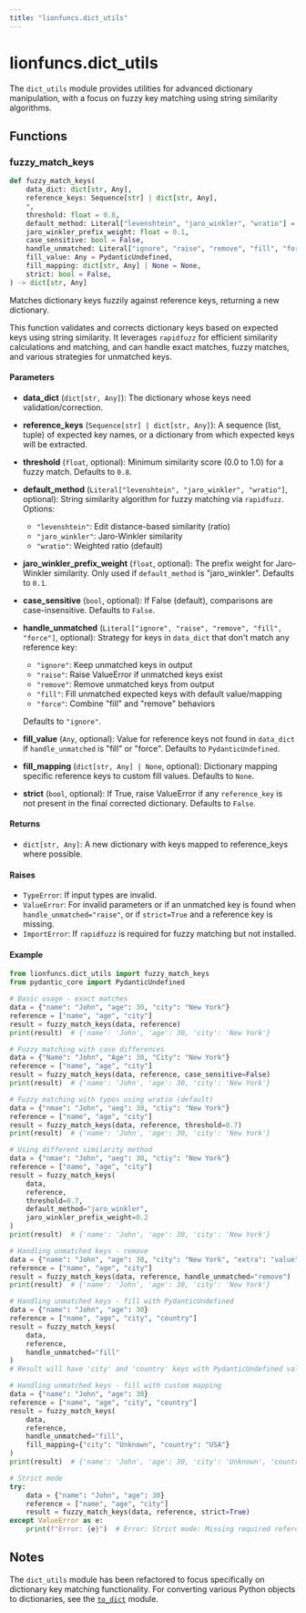 ```yaml
---
title: "lionfuncs.dict_utils"
---
```


# lionfuncs.dict_utils

The `dict_utils` module provides utilities for advanced dictionary manipulation,
with a focus on fuzzy key matching using string similarity algorithms.

## Functions

### fuzzy_match_keys

```python
def fuzzy_match_keys(
    data_dict: dict[str, Any],
    reference_keys: Sequence[str] | dict[str, Any],
    *,
    threshold: float = 0.8,
    default_method: Literal["levenshtein", "jaro_winkler", "wratio"] = "wratio",
    jaro_winkler_prefix_weight: float = 0.1,
    case_sensitive: bool = False,
    handle_unmatched: Literal["ignore", "raise", "remove", "fill", "force"] = "ignore",
    fill_value: Any = PydanticUndefined,
    fill_mapping: dict[str, Any] | None = None,
    strict: bool = False,
) -> dict[str, Any]
```

Matches dictionary keys fuzzily against reference keys, returning a new
dictionary.

This function validates and corrects dictionary keys based on expected keys
using string similarity. It leverages `rapidfuzz` for efficient similarity
calculations and matching, and can handle exact matches, fuzzy matches, and
various strategies for unmatched keys.

#### Parameters

- **data_dict** (`dict[str, Any]`): The dictionary whose keys need
  validation/correction.
- **reference_keys** (`Sequence[str] | dict[str, Any]`): A sequence (list,
  tuple) of expected key names, or a dictionary from which expected keys will be
  extracted.
- **threshold** (`float`, optional): Minimum similarity score (0.0 to 1.0) for a
  fuzzy match. Defaults to `0.8`.
- **default_method** (`Literal["levenshtein", "jaro_winkler", "wratio"]`,
  optional): String similarity algorithm for fuzzy matching via `rapidfuzz`.
  Options:
  - `"levenshtein"`: Edit distance-based similarity (ratio)
  - `"jaro_winkler"`: Jaro-Winkler similarity
  - `"wratio"`: Weighted ratio (default)
- **jaro_winkler_prefix_weight** (`float`, optional): The prefix weight for
  Jaro-Winkler similarity. Only used if `default_method` is "jaro_winkler".
  Defaults to `0.1`.
- **case_sensitive** (`bool`, optional): If False (default), comparisons are
  case-insensitive. Defaults to `False`.
- **handle_unmatched** (`Literal["ignore", "raise", "remove", "fill", "force"]`,
  optional): Strategy for keys in `data_dict` that don't match any reference
  key:
  - `"ignore"`: Keep unmatched keys in output
  - `"raise"`: Raise ValueError if unmatched keys exist
  - `"remove"`: Remove unmatched keys from output
  - `"fill"`: Fill unmatched expected keys with default value/mapping
  - `"force"`: Combine "fill" and "remove" behaviors

  Defaults to `"ignore"`.
- **fill_value** (`Any`, optional): Value for reference keys not found in
  `data_dict` if `handle_unmatched` is "fill" or "force". Defaults to
  `PydanticUndefined`.
- **fill_mapping** (`dict[str, Any] | None`, optional): Dictionary mapping
  specific reference keys to custom fill values. Defaults to `None`.
- **strict** (`bool`, optional): If True, raise ValueError if any
  `reference_key` is not present in the final corrected dictionary. Defaults to
  `False`.

#### Returns

- `dict[str, Any]`: A new dictionary with keys mapped to reference_keys where
  possible.

#### Raises

- `TypeError`: If input types are invalid.
- `ValueError`: For invalid parameters or if an unmatched key is found when
  `handle_unmatched="raise"`, or if `strict=True` and a reference key is
  missing.
- `ImportError`: If `rapidfuzz` is required for fuzzy matching but not
  installed.

#### Example

```python
from lionfuncs.dict_utils import fuzzy_match_keys
from pydantic_core import PydanticUndefined

# Basic usage - exact matches
data = {"name": "John", "age": 30, "city": "New York"}
reference = ["name", "age", "city"]
result = fuzzy_match_keys(data, reference)
print(result)  # {'name': 'John', 'age': 30, 'city': 'New York'}

# Fuzzy matching with case differences
data = {"Name": "John", "Age": 30, "City": "New York"}
reference = ["name", "age", "city"]
result = fuzzy_match_keys(data, reference, case_sensitive=False)
print(result)  # {'name': 'John', 'age': 30, 'city': 'New York'}

# Fuzzy matching with typos using wratio (default)
data = {"nmae": "John", "aeg": 30, "ctiy": "New York"}
reference = ["name", "age", "city"]
result = fuzzy_match_keys(data, reference, threshold=0.7)
print(result)  # {'name': 'John', 'age': 30, 'city': 'New York'}

# Using different similarity method
data = {"nmae": "John", "aeg": 30, "ctiy": "New York"}
reference = ["name", "age", "city"]
result = fuzzy_match_keys(
    data,
    reference,
    threshold=0.7,
    default_method="jaro_winkler",
    jaro_winkler_prefix_weight=0.2
)
print(result)  # {'name': 'John', 'age': 30, 'city': 'New York'}

# Handling unmatched keys - remove
data = {"name": "John", "age": 30, "city": "New York", "extra": "value"}
reference = ["name", "age", "city"]
result = fuzzy_match_keys(data, reference, handle_unmatched="remove")
print(result)  # {'name': 'John', 'age': 30, 'city': 'New York'}

# Handling unmatched keys - fill with PydanticUndefined
data = {"name": "John", "age": 30}
reference = ["name", "age", "city", "country"]
result = fuzzy_match_keys(
    data,
    reference,
    handle_unmatched="fill"
)
# Result will have 'city' and 'country' keys with PydanticUndefined values

# Handling unmatched keys - fill with custom mapping
data = {"name": "John", "age": 30}
reference = ["name", "age", "city", "country"]
result = fuzzy_match_keys(
    data,
    reference,
    handle_unmatched="fill",
    fill_mapping={"city": "Unknown", "country": "USA"}
)
print(result)  # {'name': 'John', 'age': 30, 'city': 'Unknown', 'country': 'USA'}

# Strict mode
try:
    data = {"name": "John", "age": 30}
    reference = ["name", "age", "city"]
    result = fuzzy_match_keys(data, reference, strict=True)
except ValueError as e:
    print(f"Error: {e}")  # Error: Strict mode: Missing required reference keys in output: ['city']
```

## Notes

The `dict_utils` module has been refactored to focus specifically on dictionary
key matching functionality. For converting various Python objects to
dictionaries, see the [`to_dict`](./to_dict.md) module.
